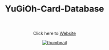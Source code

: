 <header align = 'center'>
  <h1 align='center'>YuGiOh-Card-Database</h1>
  </header>
<section align = 'center'>
  <p>Click here to 
<a href = 'https://yugioh-card-database.netlify.app/' text-decoration: 'none'>Website</a>
  </p>
  </section>
  <section align = 'center'>
<a href = 'https://yugioh-card-database.netlify.app/'><img src = 'images/yugiohPreview.gif' alt ='thumbnail'></a>
</section>
